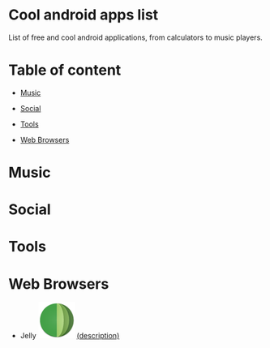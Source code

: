 # Cool android apps list
List of free and cool android applications,
from calculators to music players.
# Table of content

* [Music](#music)


* [Social](#social)

* [Tools](#tools)

* [Web Browsers](#web-browsers)

# Music

# Social

# Tools

# Web Browsers
* Jelly [![ Jelly ](/res/icons/jelly.png)](https://github.com)  [(description)]( #jelly )
